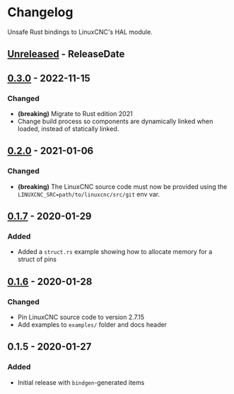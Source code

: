 # Changelog

Unsafe Rust bindings to LinuxCNC's HAL module.

<!-- next-header -->

## [Unreleased] - ReleaseDate

## [0.3.0] - 2022-11-15

### Changed

- **(breaking)** Migrate to Rust edition 2021
- Change build process so components are dynamically linked when loaded, instead of statically
  linked.

## [0.2.0] - 2021-01-06

### Changed

- **(breaking)** The LinuxCNC source code must now be provided using the
  `LINUXCNC_SRC=path/to/linuxcnc/src/git` env var.

## [0.1.7] - 2020-01-29

### Added

- Added a `struct.rs` example showing how to allocate memory for a struct of pins

## [0.1.6] - 2020-01-28

### Changed

- Pin LinuxCNC source code to version 2.7.15
- Add examples to `examples/` folder and docs header

## 0.1.5 - 2020-01-27

### Added

- Initial release with `bindgen`-generated items

<!-- next-url -->
[unreleased]: https://github.com/jamwaffles/linuxcnc-hal-rs/compare/linuxcnc-hal-sys-v0.3.0...HEAD

[0.3.0]: https://github.com/jamwaffles/linuxcnc-hal-rs/compare/linuxcnc-hal-sys-v0.2.0...linuxcnc-hal-sys-v0.3.0
[0.2.0]:
  https://github.com/jamwaffles/linuxcnc-hal-rs/compare/linuxcnc-hal-sys-v0.1.7...linuxcnc-hal-sys-v0.2.0
[0.1.7]:
  https://github.com/jamwaffles/linuxcnc-hal-rs/compare/linuxcnc-hal-v0.1.6...linuxcnc-hal-sys-v0.1.7
[0.1.6]:
  https://github.com/jamwaffles/linuxcnc-hal-rs/compare/linuxcnc-hal-v0.1.5...linuxcnc-hal-v0.1.6
